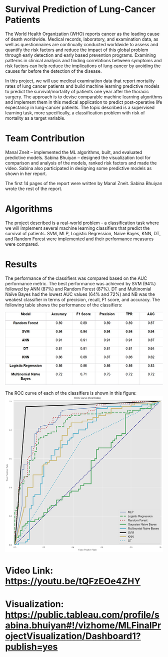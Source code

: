 # Survival Prediction of Lung-Cancer Patients
The World Health Organization (WHO) reports cancer as the leading cause of death worldwide. Medical records, laboratory, and examination data, as well as questionnaires are continually conducted worldwide to assess and quantify the risk factors and reduce the impact of this global problem through early detection and early based prevention programs. Examining patterns in clinical analysis and finding correlations between symptoms and risk factors can help reduce the implications of lung cancer by avoiding the causes far before the detection of the disease.

In this project, we will use medical examination data that report mortality rates of lung cancer patients and build machine learning predictive models to predict the survival/mortality of patients one year after the thoracic surgery. The approach is to devise comparable machine learning algorithms and implement them in this medical application to predict post-operative life expectancy in lung-cancer patients. The topic described is a supervised learning task, more specifically, a classification problem with risk of mortality as a target variable.

# Team Contribution
Manal Zneit – implemented the ML algorithms, built, and evaluated predictive models.
Sabina Bhuiyan – designed the visualization tool for comparison and analysis of the models, ranked risk factors and made the video. Sabina also participated in designing some predictive models as shown in her report.

The first 14 pages of the report were written by Manal Zneit. Sabina Bhuiyan wrote the rest of the report.


# Algorithms
The project described is a real-world problem - a classification task where we will implement several machine learning classifiers that predict the survival of patients. SVM, MLP, Logistic Regression, Naive Bayes, KNN, DT, and Random Forest were implemented and their performance measures were compared. 


# Results
The performance of the classifiers was compared based on the AUC performance metric. The best performance was achieved by SVM (94%) followed by ANN (87%) and Random Forest (87%). DT and Multinomial Naïve Bayes had the lowest AUC values (64% and 72%) and NB was the weakest classifier in terms of precision, recall, F1 score, and accuracy. The following table shows the performance of the classifiers:

![alt text](https://github.com/mZneit/Survival-prediction-of-lung-cancer-patients/blob/main/table.jpg)

The ROC curve of each of the classifiers is shown in this figure:
![alt text](https://github.com/mZneit/Survival-prediction-of-lung-cancer-patients/blob/main/SMOTE%20Test%20Set.png)

# Video Link: https://youtu.be/tQFzEOe4ZHY 
# Visualization: https://public.tableau.com/profile/sabina.bhuiyan#!/vizhome/MLFinalProjectVisualization/Dashboard1?publish=yes
